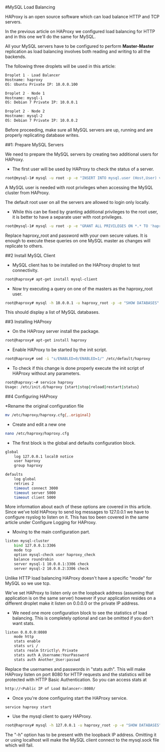 #MySQL Load Balancing

HAProxy is an open source software which can load balance HTTP and TCP servers.

In the previous article on HAProxy we configured load balancing for HTTP and in this one we'll do the same for MySQL.

All your MySQL servers have to be configured to perform **Master-Master** replication as load balancing involves both reading and writing to all the backends.

The following three droplets will be used in this article:
```sh
Droplet 1 - Load Balancer
Hostname: haproxy
OS: Ubuntu Private IP: 10.0.0.100

Droplet 2 - Node 1
Hostname: mysql-1
OS: Debian 7 Private IP: 10.0.0.1

Droplet 2 - Node 2
Hostname: mysql-2
OS: Debian 7 Private IP: 10.0.0.2
```

Before proceeding, make sure all MySQL servers are up, running and are properly replicating database writes.

##1: Prepare MySQL Servers

We need to prepare the MySQL servers by creating two additional users for HAProxy.

* The first user will be used by HAProxy to check the status of a server.

```sh
root@mysql-1# mysql -u root -p -e "INSERT INTO mysql.user (Host,User) values ('10.0.0.100','haproxy_check'); FLUSH PRIVILEGES;"
```

A MySQL user is needed with root privileges when accessing the MySQL cluster from HAProxy.

The default root user on all the servers are allowed to login only locally.

* While this can be fixed by granting additional privileges to the root user, it is better to have a separate user with root privileges.

```sh
root@mysql-1# mysql -u root -p -e "GRANT ALL PRIVILEGES ON *.* TO 'haproxy_root'@'10.0.0.100' IDENTIFIED BY 'password' WITH GRANT OPTION; FLUSH PRIVILEGES;"
```

Replace haproxy_root and password with your own secure values. It is enough to execute these queries on one MySQL master as changes will replicate to others.

##2 Install MySQL Client

* MySQL client has to be installed on the HAProxy droplet to test connectivity.
```sh
root@haproxy# apt-get install mysql-client
```

* Now try executing a query on one of the masters as the haproxy_root user.
```sh
root@haproxy# mysql -h 10.0.0.1 -u haproxy_root -p -e "SHOW DATABASES"
```

This should display a list of MySQL databases.

##3 Installing HAProxy

* On the HAProxy server install the package.
```sh
root@haproxy# apt-get install haproxy
```

* Enable HAProxy to be started by the init script.
```sh
root@haproxy# sed -i "s/ENABLED=0/ENABLED=1/" /etc/default/haproxy
```

* To check if this change is done properly execute the init script of HAProxy without any parameters.
```sh
root@haproxy:~# service haproxy
Usage: /etc/init.d/haproxy {start|stop|reload|restart|status}
```

##4 Configuring HAProxy

*Rename the original configuration file
```sh
mv /etc/haproxy/haproxy.cfg{,.original}
```

* Create and edit a new one
```sh
nano /etc/haproxy/haproxy.cfg
```

* The first block is the global and defaults configuration block.
```sh
global
    log 127.0.0.1 local0 notice
    user haproxy
    group haproxy

defaults
    log global
    retries 2
    timeout connect 3000
    timeout server 5000
    timeout client 5000
```
More information about each of these options are covered in this article. Since we've told HAProxy to send log messages to 127.0.0.1 we have to configure rsyslog to listen on it. This has too been covered in the same article under Configure Logging for HAProxy.

* Moving to the main configuration part.

```sh
listen mysql-cluster
    bind 127.0.0.1:3306
    mode tcp
    option mysql-check user haproxy_check
    balance roundrobin
    server mysql-1 10.0.0.1:3306 check
    server mysql-2 10.0.0.2:3306 check
```

Unlike HTTP load balancing HAProxy doesn't have a specific "mode" for MySQL so we use tcp.

We've set HAProxy to listen only on the loopback address (assuming that application is on the same server) however if your application resides on a different droplet make it listen on 0.0.0.0 or the private IP address.

* We need one more configuration block to see the statistics of load balancing. This is completely optional and can be omitted if you don't want stats.
```sh
listen 0.0.0.0:8080
    mode http
    stats enable
    stats uri /
    stats realm Strictly\ Private
    stats auth A_Username:YourPassword
    stats auth Another_User:passwd
```
Replace the usernames and passwords in "stats auth". This will make HAProxy listen on port 8080 for HTTP requests and the statistics will be protected with HTTP Basic Authentication. So you can access stats at

```sh
http://<Public IP of Load Balancer>:8080/
```

* Once you're done configuring start the HAProxy service.
```sh
service haproxy start
```

* Use the mysql client to query HAProxy.

```sh
root@haproxy# mysql -h 127.0.0.1 -u haproxy_root -p -e "SHOW DATABASES"
```

The "-h" option has to be present with the loopback IP address. Omitting it or using localhost will make the MySQL client connect to the mysql.sock file which will fail.
